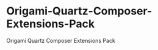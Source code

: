 Origami-Quartz-Composer-Extensions-Pack
=======================================

Origami Quartz Composer Extensions Pack
